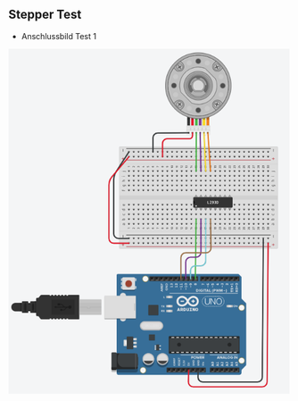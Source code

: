 ## Stepper Test

- Anschlussbild Test 1

![image](https://github.com/frankyhub/Arduino-Beispiele_I/blob/master/A18%20Stepper28BYJ-48/Stepper_Anschluss.png)

